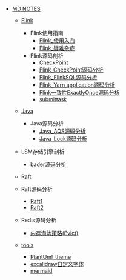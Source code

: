   - [MD NOTES](/MD-NOTES/README.md)
    - [Flink](/MD-NOTES/Flink/README.md)
      - Flink使用指南
        - [Flink_使用入门](/MD-NOTES/Flink/Flink使用指南/Flink_使用入门.md)
        - [Flink_疑难杂症](/MD-NOTES/Flink/Flink使用指南/Flink_疑难杂症.md)
      - Flink源码剖析
        - [CheckPoint](/MD-NOTES/Flink/Flink源码剖析/CheckPoint.md)
        - [Flink_CheckPoint源码分析](/MD-NOTES/Flink/Flink源码剖析/Flink_CheckPoint源码分析.md)
        - [Flink_FlinkSQL源码分析](/MD-NOTES/Flink/Flink源码剖析/Flink_FlinkSQL源码分析.md)
        - [Flink_Yarn application源码分析](/MD-NOTES/Flink/Flink源码剖析/Flink_Yarn-application源码分析.md)
        - [Flink一致性ExactlyOnce源码分析](/MD-NOTES/Flink/Flink源码剖析/Flink一致性ExactlyOnce源码分析.md)
        - [submittask](/MD-NOTES/Flink/Flink源码剖析/submittask.md)
    - [Java](/MD-NOTES/Java/README.md)
      - Java源码分析
        - [Java_AQS源码分析](/MD-NOTES/Java/Java源码分析/Java_AQS源码分析.md)
        - [Java_Lock源码分析](/MD-NOTES/Java/Java源码分析/Java_Lock源码分析.md)
    - LSM存储引擎剖析
      - [bader源码分析](/MD-NOTES/LSM存储引擎剖析/bader源码分析.md)
    - [Raft](/MD-NOTES/Raft/README.md)
      
    - Raft源码分析
      - [Raft1](/MD-NOTES/Raft源码分析/Raft1.md)
      - [Raft2](/MD-NOTES/Raft源码分析/Raft2.md)
    - Redis源码分析
      - [内存淘汰策略(Evict)](/MD-NOTES/Redis源码分析/内存淘汰策略(Evict).md)
    - [tools](/MD-NOTES/tools/README.md)
      - [PlantUml_theme](/MD-NOTES/tools/PlantUml_theme.md)
      - [excalidraw自定义字体](/MD-NOTES/tools/excalidraw自定义字体.md)
      - [mermaid](/MD-NOTES/tools/mermaid.md)